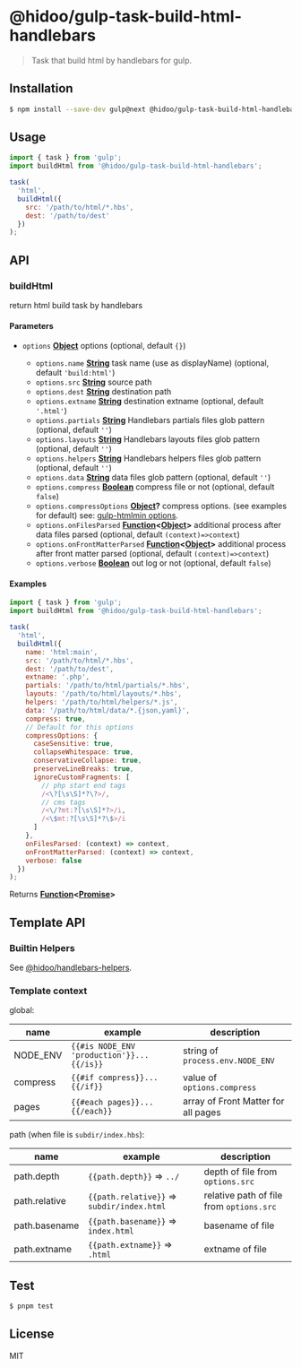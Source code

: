 # @hidoo/gulp-task-build-html-handlebars

> Task that build html by handlebars for gulp.

## Installation

```sh
$ npm install --save-dev gulp@next @hidoo/gulp-task-build-html-handlebars
```

## Usage

```js
import { task } from 'gulp';
import buildHtml from '@hidoo/gulp-task-build-html-handlebars';

task(
  'html',
  buildHtml({
    src: '/path/to/html/*.hbs',
    dest: '/path/to/dest'
  })
);
```

## API

<!-- Generated by documentation.js. Update this documentation by updating the source code. -->

### buildHtml

return html build task by handlebars

#### Parameters

- `options` **[Object](https://developer.mozilla.org/docs/Web/JavaScript/Reference/Global_Objects/Object)** options (optional, default `{}`)

  - `options.name` **[String](https://developer.mozilla.org/docs/Web/JavaScript/Reference/Global_Objects/String)** task name (use as displayName) (optional, default `'build:html'`)
  - `options.src` **[String](https://developer.mozilla.org/docs/Web/JavaScript/Reference/Global_Objects/String)** source path
  - `options.dest` **[String](https://developer.mozilla.org/docs/Web/JavaScript/Reference/Global_Objects/String)** destination path
  - `options.extname` **[String](https://developer.mozilla.org/docs/Web/JavaScript/Reference/Global_Objects/String)** destination extname (optional, default `'.html'`)
  - `options.partials` **[String](https://developer.mozilla.org/docs/Web/JavaScript/Reference/Global_Objects/String)** Handlebars partials files glob pattern (optional, default `''`)
  - `options.layouts` **[String](https://developer.mozilla.org/docs/Web/JavaScript/Reference/Global_Objects/String)** Handlebars layouts files glob pattern (optional, default `''`)
  - `options.helpers` **[String](https://developer.mozilla.org/docs/Web/JavaScript/Reference/Global_Objects/String)** Handlebars helpers files glob pattern (optional, default `''`)
  - `options.data` **[String](https://developer.mozilla.org/docs/Web/JavaScript/Reference/Global_Objects/String)** data files glob pattern (optional, default `''`)
  - `options.compress` **[Boolean](https://developer.mozilla.org/docs/Web/JavaScript/Reference/Global_Objects/Boolean)** compress file or not (optional, default `false`)
  - `options.compressOptions` **[Object](https://developer.mozilla.org/docs/Web/JavaScript/Reference/Global_Objects/Object)?** compress options. (see examples for default)
    see: [gulp-htmlmin options](https://www.npmjs.com/package/gulp-htmlmin).
  - `options.onFilesParsed` **[Function](https://developer.mozilla.org/docs/Web/JavaScript/Reference/Statements/function)<[Object](https://developer.mozilla.org/docs/Web/JavaScript/Reference/Global_Objects/Object)>** additional process after data files parsed (optional, default `(context)=>context`)
  - `options.onFrontMatterParsed` **[Function](https://developer.mozilla.org/docs/Web/JavaScript/Reference/Statements/function)<[Object](https://developer.mozilla.org/docs/Web/JavaScript/Reference/Global_Objects/Object)>** additional process after front matter parsed (optional, default `(context)=>context`)
  - `options.verbose` **[Boolean](https://developer.mozilla.org/docs/Web/JavaScript/Reference/Global_Objects/Boolean)** out log or not (optional, default `false`)

#### Examples

```javascript
import { task } from 'gulp';
import buildHtml from '@hidoo/gulp-task-build-html-handlebars';

task(
  'html',
  buildHtml({
    name: 'html:main',
    src: '/path/to/html/*.hbs',
    dest: '/path/to/dest',
    extname: '.php',
    partials: '/path/to/html/partials/*.hbs',
    layouts: '/path/to/html/layouts/*.hbs',
    helpers: '/path/to/html/helpers/*.js',
    data: '/path/to/html/data/*.{json,yaml}',
    compress: true,
    // Default for this options
    compressOptions: {
      caseSensitive: true,
      collapseWhitespace: true,
      conservativeCollapse: true,
      preserveLineBreaks: true,
      ignoreCustomFragments: [
        // php start end tags
        /<\?[\s\S]*?\?>/,
        // cms tags
        /<\/?mt:?[\s\S]*?>/i,
        /<\$mt:?[\s\S]*?\$>/i
      ]
    },
    onFilesParsed: (context) => context,
    onFrontMatterParsed: (context) => context,
    verbose: false
  })
);
```

Returns **[Function](https://developer.mozilla.org/docs/Web/JavaScript/Reference/Statements/function)<[Promise](https://developer.mozilla.org/docs/Web/JavaScript/Reference/Global_Objects/Promise)>**

## Template API

### Builtin Helpers

See [@hidoo/handlebars-helpers](https://github.com/hidoo/handlebars-helpers).

### Template context

global:

| name     | example                                   | description                         |
| -------- | ----------------------------------------- | ----------------------------------- |
| NODE_ENV | `{{#is NODE_ENV 'production'}}...{{/is}}` | string of `process.env.NODE_ENV`    |
| compress | `{{#if compress}}...{{/if}}`              | value of `options.compress`         |
| pages    | `{{#each pages}}...{{/each}}`             | array of Front Matter for all pages |

path (when file is `subdir/index.hbs`):

| name          | example                                    | description                              |
| ------------- | ------------------------------------------ | ---------------------------------------- |
| path.depth    | `{{path.depth}}` => `../`                  | depth of file from `options.src`         |
| path.relative | `{{path.relative}}` => `subdir/index.html` | relative path of file from `options.src` |
| path.basename | `{{path.basename}}` => `index.html`        | basename of file                         |
| path.extname  | `{{path.extname}}` => `.html`              | extname of file                          |

## Test

```sh
$ pnpm test
```

## License

MIT
